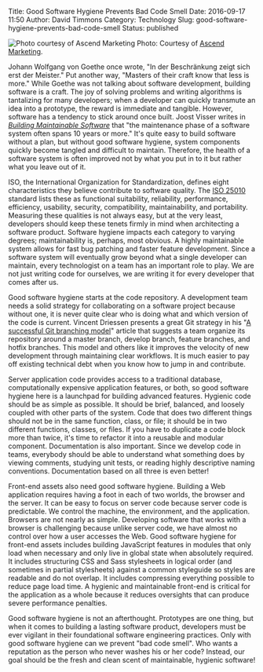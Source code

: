 Title: Good Software Hygiene Prevents Bad Code Smell
Date: 2016-09-17 11:50
Author: David Timmons
Category: Technology
Slug: good-software-hygiene-prevents-bad-code-smell
Status: published

![Photo courtesy of Ascend Marketing][1]
<span class="img-caption">
  Photo: Courtesy of [Ascend Marketing][2].
</span>

Johann Wolfgang von Goethe once wrote, "In der Beschränkung zeigt sich
erst der Meister." Put another way, "Masters of their craft know that
less is more." While Goethe was not talking about software development,
building software is a craft. The joy of solving problems and writing
algorithms is tantalizing for many developers; when a developer can
quickly transmute an idea into a prototype, the reward is immediate and
tangible. However, software has a tendency to stick around once built.
Joost Visser writes in *[Building Maintainable Software][3]* that
"the maintenance phase of a software system often spans 10 years or
more." It's quite easy to build software without a plan, but without
good software hygiene, system components quickly become tangled and
difficult to maintain. Therefore, the health of a software system is
often improved not by what you put in to it but rather what you leave
out of it.

ISO, the International Organization for Standardization, defines eight
characteristics they believe contribute to software quality. The
[ISO 25010][4] standard lists these as functional suitability,
reliability, performance, efficiency, usability, security, compatibility,
maintainability, and portability. Measuring these qualities is not
always easy, but at the very least, developers should keep these tenets
firmly in mind when architecting a software product. Software hygiene
impacts each category to varying degrees; maintainability is, perhaps,
most obvious. A highly maintainable system allows for fast bug patching
and faster feature development. Since a software system will eventually
grow beyond what a single developer can maintain, every technologist on
a team has an important role to play. We are not just writing code for
ourselves, we are writing it for every developer that comes after us.

Good software hygiene starts at the code repository. A development team
needs a solid strategy for collaborating on a software project because
without one, it is never quite clear who is doing what and which version
of the code is current. Vincent Driessen presents a great Git strategy
in his "[A successful Git branching model][5]" article
that suggests a team organize its repository around a master branch,
develop branch, feature branches, and hotfix branches. This model and
others like it improves the velocity of new development through
maintaining clear workflows. It is much easier to pay off existing
technical debt when you know how to jump in and contribute.

Server application code provides access to a traditional database,
computationally expensive application features, or both, so good
software hygiene here is a launchpad for building advanced features.
Hygienic code should be as simple as possible. It should be brief,
balanced, and loosely coupled with other parts of the system. Code that
does two different things should not be in the same function, class, or
file; it should be in two different functions, classes, or files. If you
have to duplicate a code block more than twice, it's time to refactor it
into a reusable and modular component. Documentation is also important.
Since we develop code in teams, everybody should be able to understand
what something does by viewing comments, studying unit tests, or reading
highly descriptive naming conventions. Documentation based on all three
is even better!

Front-end assets also need good software hygiene. Building a Web
application requires having a foot in each of two worlds, the browser
and the server. It can be easy to focus on server code because server
code is predictable. We control the machine, the environment, and the
application. Browsers are not nearly as simple. Developing software that
works with a browser is challenging because unlike server code, we have
almost no control over how a user accesses the Web. Good software
hygiene for front-end assets includes building JavaScript features in
modules that only load when necessary and only live in global state when
absolutely required. It includes structuring CSS and Sass stylesheets in
logical order (and sometimes in partial stylesheets) against a common
styleguide so styles are readable and do not overlap. It includes
compressing everything possible to reduce page load time. A hygienic and
maintainable front-end is critical for the application as a whole
because it reduces oversights that can produce severe performance
penalties.

Good software hygiene is not an afterthought. Prototypes are one thing,
but when it comes to building a lasting software product, developers
must be ever vigilant in their foundational software engineering
practices. Only with good software hygiene can we prevent "bad code
smell". Who wants a reputation as the person who never washes his or her
code? Instead, our goal should be the fresh and clean scent of
maintainable, hygienic software!


[1]: {filename}/images/2016/11/software-hygiene.jpg
  "Just look at that code! Somebody crack a window..."

[2]: http://thinking.ascend.marketing/good-software-hygiene-prevents-bad-code-smell
  "View this post on the Ascend Marketing blog."

[3]: https://www.sig.eu/en/building-maintainable-software
  "Visit www.sig.eu."

[4]: https://www.iso.org/obp/ui/#iso:std:iso-iec:25010:ed-1:v1:en
  "Visit www.iso.org."

[5]: http://nvie.com/posts/a-successful-git-branching-model/
  "Visit nvie.com."
